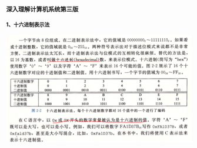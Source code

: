 ###                  深入理解计算机系统第三版

#### 1、十六进制表示法

![image](image/gitimage/computer-system.png)











